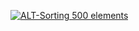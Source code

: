 [![ALT-Sorting 500 elements](http://img.youtube.com/vi/oUbuTOryf5o/0.jpg)](http://www.youtube.com/watch?v=oUbuTOryf5o)


